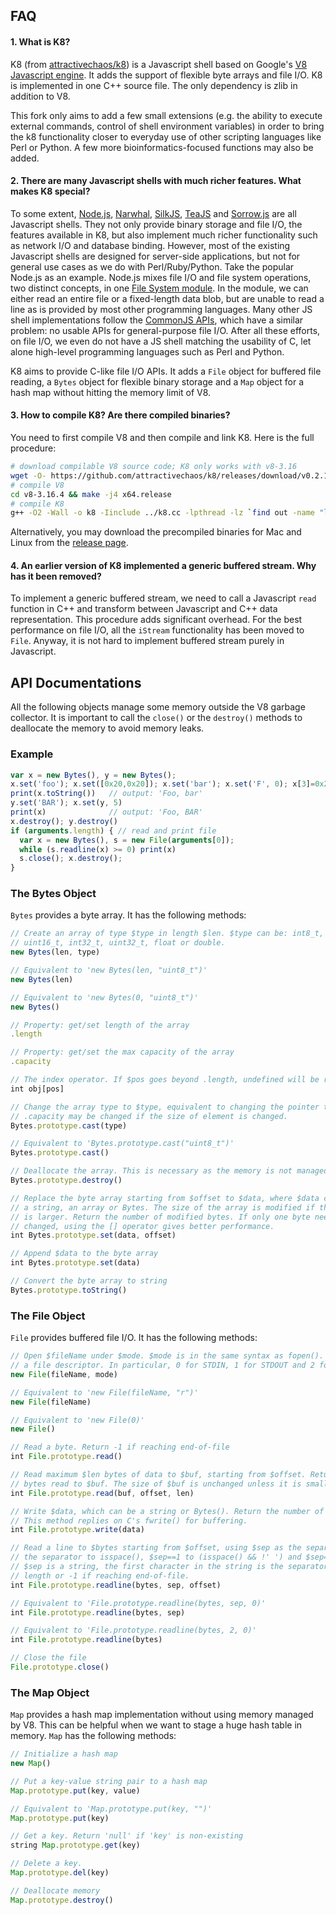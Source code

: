 FAQ
---

#### 1. What is K8?

K8 (from [attractivechaos/k8][0]) is a Javascript shell based on Google's [V8 Javascript engine][1]. It adds
the support of flexible byte arrays and file I/O. K8 is implemented in one C++
source file. The only dependency is zlib in addition to V8.

This fork only aims to add a few small extensions (e.g. the ability to execute external commands, control of shell environment variables) in order to bring the k8 functionality closer to everyday use of other scripting languages like Perl or Python. A few more bioinformatics-focused functions may also be added.

#### 2. There are many Javascript shells with much richer features. What makes K8 special?

To some extent, [Node.js][2], [Narwhal][3], [SilkJS][4], [TeaJS][5] and
[Sorrow.js][6] are all Javascript shells. They not only provide binary storage
and file I/O, the features available in K8, but also implement much richer
functionality such as network I/O and database binding. However, most of the
existing Javascript shells are designed for server-side applications, but not
for general use cases as we do with Perl/Ruby/Python.  Take the popular Node.js
as an example. Node.js mixes file I/O and file system operations, two distinct
concepts, in one [File System module][7].  In the module, we can either read an
entire file or a fixed-length data blob, but are unable to read a line as is
provided by most other programming languages. Many other JS shell
implementations follow the [CommonJS APIs][9], which have a similar problem: no
usable APIs for general-purpose file I/O. After all these efforts, on file I/O,
we even do not have a JS shell matching the usability of C, let alone
high-level programming languages such as Perl and Python.

K8 aims to provide C-like file I/O APIs. It adds a `File` object for buffered
file reading, a `Bytes` object for flexible binary storage and a `Map` object
for a hash map without hitting the memory limit of V8.

#### 3. How to compile K8? Are there compiled binaries?

You need to first compile V8 and then compile and link K8. Here is the full procedure:

```sh
# download compilable V8 source code; K8 only works with v8-3.16
wget -O- https://github.com/attractivechaos/k8/releases/download/v0.2.1/v8-3.16.4.tar.bz2 | tar jxf -
# compile V8
cd v8-3.16.4 && make -j4 x64.release
# compile K8
g++ -O2 -Wall -o k8 -Iinclude ../k8.cc -lpthread -lz `find out -name "libv8_base.a"` `find out -name "libv8_snapshot.a"`
```

Alternatively, you may download the precompiled binaries for Mac and Linux from
the [release page][release].

#### 4. An earlier version of K8 implemented a generic buffered stream. Why has it been removed?

To implement a generic buffered stream, we need to call a Javascript `read`
function in C++ and transform between Javascript and C++ data representation.
This procedure adds significant overhead. For the best performance on file
I/O, all the `iStream` functionality has been moved to `File`. Anyway, it
is not hard to implement buffered stream purely in Javascript.


API Documentations
------------------

All the following objects manage some memory outside the V8 garbage collector.
It is important to call the `close()` or the `destroy()` methods to deallocate
the memory to avoid memory leaks.

### Example

```javascript
var x = new Bytes(), y = new Bytes();
x.set('foo'); x.set([0x20,0x20]); x.set('bar'); x.set('F', 0); x[3]=0x2c;
print(x.toString())   // output: 'Foo, bar'
y.set('BAR'); x.set(y, 5)
print(x)              // output: 'Foo, BAR'
x.destroy(); y.destroy()
if (arguments.length) { // read and print file
  var x = new Bytes(), s = new File(arguments[0]);
  while (s.readline(x) >= 0) print(x)
  s.close(); x.destroy();
}
```

### The Bytes Object

`Bytes` provides a byte array. It has the following methods:

```javascript
// Create an array of type $type in length $len. $type can be: int8_t, uint8_t, int16_t,
// uint16_t, int32_t, uint32_t, float or double.
new Bytes(len, type)

// Equivalent to 'new Bytes(len, "uint8_t")'
new Bytes(len)

// Equivalent to 'new Bytes(0, "uint8_t")'
new Bytes()

// Property: get/set length of the array
.length

// Property: get/set the max capacity of the array
.capacity

// The index operator. If $pos goes beyond .length, undefined will be returned.
int obj[pos]

// Change the array type to $type, equivalent to changing the pointer type. .length and
// .capacity may be changed if the size of element is changed.
Bytes.prototype.cast(type)

// Equivalent to 'Bytes.prototype.cast("uint8_t")'
Bytes.prototype.cast()

// Deallocate the array. This is necessary as the memory is not managed by the V8 GC.
Bytes.prototype.destroy()

// Replace the byte array starting from $offset to $data, where $data can be a number,
// a string, an array or Bytes. The size of the array is modified if the new array
// is larger. Return the number of modified bytes. If only one byte needs to be
// changed, using the [] operator gives better performance.
int Bytes.prototype.set(data, offset)

// Append $data to the byte array
int Bytes.prototype.set(data)

// Convert the byte array to string
Bytes.prototype.toString()
```

### The File Object

`File` provides buffered file I/O. It has the following methods:

```javascript
// Open $fileName under $mode. $mode is in the same syntax as fopen(). Integer $fileName for
// a file descriptor. In particular, 0 for STDIN, 1 for STDOUT and 2 for STDERR.
new File(fileName, mode)

// Equivalent to 'new File(fileName, "r")'
new File(fileName)

// Equivalent to 'new File(0)'
new File()

// Read a byte. Return -1 if reaching end-of-file
int File.prototype.read()

// Read maximum $len bytes of data to $buf, starting from $offset. Return the number of
// bytes read to $buf. The size of $buf is unchanged unless it is smaller than $offset+$len.
int File.prototype.read(buf, offset, len)

// Write $data, which can be a string or Bytes(). Return the number of written bytes.
// This method replies on C's fwrite() for buffering.
int File.prototype.write(data)

// Read a line to $bytes starting from $offset, using $sep as the separator. $sep==0 sets
// the separator to isspace(), $sep==1 to (isspace() && !' ') and $sep==2 to newline. If
// $sep is a string, the first character in the string is the separator. Return the line
// length or -1 if reaching end-of-file.
int File.prototype.readline(bytes, sep, offset)

// Equivalent to 'File.prototype.readline(bytes, sep, 0)'
int File.prototype.readline(bytes, sep)

// Equivalent to 'File.prototype.readline(bytes, 2, 0)'
int File.prototype.readline(bytes)

// Close the file
File.prototype.close()
```

### The Map Object

`Map` provides a hash map implementation without using memory managed by V8. This can be helpful
when we want to stage a huge hash table in memory. `Map` has the following methods:

```javascript
// Initialize a hash map
new Map()

// Put a key-value string pair to a hash map
Map.prototype.put(key, value)

// Equivalent to 'Map.prototype.put(key, "")'
Map.prototype.put(key)

// Get a key. Return 'null' if 'key' is non-existing
string Map.prototype.get(key)

// Delete a key.
Map.prototype.del(key)

// Deallocate memory
Map.prototype.destroy()
```
[0]: https://github.com/attractivechaos/k8
[1]: http://code.google.com/p/v8/
[2]: http://nodejs.org/
[3]: https://github.com/tlrobinson/narwhal
[4]: http://silkjs.net/
[5]: http://code.google.com/p/teajs/
[6]: https://github.com/samlecuyer/sorrow.js
[7]: http://nodejs.org/api/fs.html
[8]: http://nodejs.org/api/stream.html
[9]: http://www.commonjs.org/specs/
[11]: https://sourceforge.net/projects/lh3/files/
[gyp]: https://gyp.gsrc.io/
[release]: https://github.com/attractivechaos/k8/releases
